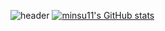![header](https://capsule-render.vercel.app/api?type=rounded&color=timeGradient&text=Park%20Min%20Su%20GitHub%20👋&animation=twinkling&fontSize=40&fontAlignY=50&fontAlign=50&height=180)
[![minsu11's GitHub stats](https://github-readme-stats.vercel.app/api?username=minsu&include_all_commits=true&show_icons=true&theme=cobalt)](https://github.com/minsu11/github-readme-stats)